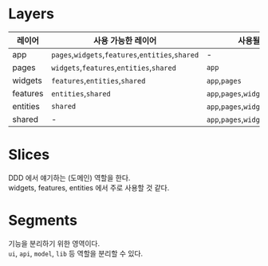 # Layers

| 레이어   | 사용 가능한 레이어                               | 사용될 수 있는 레이어                         |
| -------- | ------------------------------------------------ | --------------------------------------------- |
| app      | `pages`,`widgets`,`features`,`entities`,`shared` | -                                             |
| pages    | `widgets`,`features`,`entities`,`shared`         | `app`                                         |
| widgets  | `features`,`entities`,`shared`                   | `app`,`pages`                                 |
| features | `entities`,`shared`                              | `app`,`pages`,`widgets`                       |
| entities | `shared`                                         | `app`,`pages`,`widgets`,`features`            |
| shared   | -                                                | `app`,`pages`,`widgets`,`features`,`entities` |

# Slices

DDD 에서 얘기하는 (도메인) 역할을 한다.<br>
widgets, features, entities 에서 주로 사용할 것 같다.

# Segments

기능을 분리하기 위한 영역이다.<br>
`ui`, `api`, `model`, `lib` 등 역할을 분리할 수 있다.<br>
